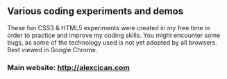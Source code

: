 ## Various coding experiments and demos
These fun CSS3 & HTML5 experiments were created in my free time in order to practice and improve my coding skills. You might encounter some bugs, as some of the technology used is not yet adopted by all browsers. Best viewed in Google Chrome.

### Main website: http://alexcican.com
